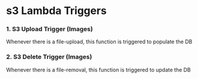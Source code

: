# s3 Lambda Triggers

### 1. S3 Upload Trigger (Images)
Whenever there is a file-upload, this function is triggered to populate the DB

### 2. S3 Delete Trigger (Images)
Whenever there is a file-removal, this function is triggered to update the DB
